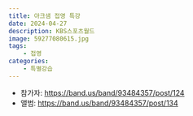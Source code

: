 ```yaml
---
title: 아크샘 접영 특강
date: 2024-04-27
description: KBS스포츠월드
image: 59277080615.jpg
tags:
    - 접영
categories:
    - 특별강습
---
```


- 참가자: https://band.us/band/93484357/post/124
- 앨범: https://band.us/band/93484357/post/134